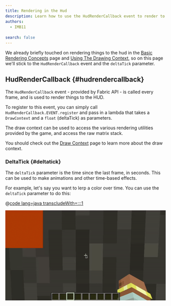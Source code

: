 ```yaml
---
title: Rendering in the Hud
description: Learn how to use the HudRenderCallback event to render to the hud.
authors:
  - IMB11

search: false
---
```


We already briefly touched on rendering things to the hud in the [Basic Rendering Concepts](./basic-concepts) page and [Using The Drawing Context](./draw-context), so on this page we'll stick to the `HudRenderCallback` event and the `deltaTick` parameter.

## HudRenderCallback {#hudrendercallback}

The `HudRenderCallback` event - provided by Fabric API - is called every frame, and is used to render things to the HUD.

To register to this event, you can simply call `HudRenderCallback.EVENT.register` and pass in a lambda that takes a `DrawContext` and a `float` (deltaTick) as parameters.

The draw context can be used to access the various rendering utilities provided by the game, and access the raw matrix stack.

You should check out the [Draw Context](./draw-context) page to learn more about the draw context.

### DeltaTick {#deltatick}

The `deltaTick` parameter is the time since the last frame, in seconds. This can be used to make animations and other time-based effects.

For example, let's say you want to lerp a color over time. You can use the `deltaTick` parameter to do this:

@[code lang=java transcludeWith=:::1](@/reference/1.20.4/src/client/java/com/example/docs/rendering/HudRenderingEntrypoint.java)

![Lerping a color over time](/assets/develop/rendering/hud-rendering-deltatick.webp)

